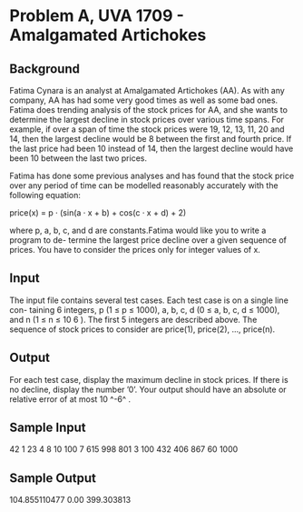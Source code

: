 # Problem A, UVA 1709 - Amalgamated Artichokes

## Background

Fatima Cynara is an analyst at Amalgamated Artichokes (AA). As with any company, AA has had some very good times as well as some bad ones. Fatima does trending analysis of the stock prices for AA, and she wants to determine the largest decline in stock prices over various time spans. For example, if over a span of time the stock prices were 19, 12, 13, 11, 20 and 14, then the largest decline would be 8 between the first and fourth price. If the last price had been 10 instead of 14, then the largest decline would have been 10 between the last two prices. 

Fatima has done some previous analyses and has found that the stock price over any period of time can be modelled reasonably accurately with the following equation:

price(x) = p · (sin(a · x + b) + cos(c · x + d) + 2)

where p, a, b, c, and d are constants.Fatima would like you to write a program to de-
termine the largest price decline over a given sequence of prices. You have to consider
the prices only for integer values of x. 

## Input

The input file contains several test cases. Each test case is on a single line con-
taining 6 integers, p (1 ≤ p ≤ 1000), a, b, c, d (0 ≤ a, b, c, d ≤ 1000), and n (1 ≤
n ≤ 10 6 ). The first 5 integers are described above. The sequence of stock prices to consider are price(1), price(2), ..., price(n).

## Output

For each test case, display the maximum decline in stock prices. If there is no
decline, display the number ’0’. Your output should have an absolute or relative error of at most 10 ^-6^ .

## Sample Input

42 1 23 4 8 10
100 7 615 998 801 3
100 432 406 867 60 1000

## Sample Output

104.855110477
0.00
399.303813